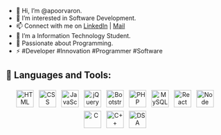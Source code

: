 - 👋 Hi, I’m @apoorvaron.
- 👀 I’m interested in Software Development.
- 📫 Connect with me on [LinkedIn](https://www.linkedin.com/in/apoorv-aron-742882212) | <a href = "mailto:apoorv.aron02@example.com">Mail</a>
- 🔭 I’m a Information Technology Student.
- 🤔 Passionate about Programming.
- ⚡ #Developer #Innovation #Programmer #Software



## 🧰 Languages and Tools:
<p align="center">
 <img src="https://upload.wikimedia.org/wikipedia/commons/thumb/6/61/HTML5_logo_and_wordmark.svg/512px-HTML5_logo_and_wordmark.svg.png" alt="HTML" height="40" style="vertical-align:top; margin:4px">
 <img src="https://upload.wikimedia.org/wikipedia/commons/thumb/d/d5/CSS3_logo_and_wordmark.svg/1200px-CSS3_logo_and_wordmark.svg.png" alt="CSS" height="40" style="vertical-align:top; margin:4px">
 <img src="https://upload.wikimedia.org/wikipedia/commons/thumb/9/99/Unofficial_JavaScript_logo_2.svg/480px-Unofficial_JavaScript_logo_2.svg.png" alt="JavaScript" height="40" style="vertical-align:top; margin:4px">
 <img src="https://openjsf.org/wp-content/uploads/sites/84/2019/10/jquery-logo-vertical_large_square.png" alt="jQuery" height="40" style="vertical-align:top; margin:4px">
 <img src="https://upload.wikimedia.org/wikipedia/commons/thumb/b/b2/Bootstrap_logo.svg/512px-Bootstrap_logo.svg.png" alt="Bootstrap" height="40" style="vertical-align:top; margin:4px">
 <img src="https://upload.wikimedia.org/wikipedia/commons/thumb/2/27/PHP-logo.svg/2560px-PHP-logo.svg.png" alt="PHP" height="40" style="vertical-align:top; margin:4px">
 <img src="https://download.logo.wine/logo/MySQL/MySQL-Logo.wine.png" alt="MySQL" height="40" style="vertical-align:top; margin:4px">
 <img src="https://static.cdnlogo.com/logos/r/85/react.svg" alt="React JS" height="40" style="vertical-align:top; margin:4px">
<img src="https://www.surrealcms.com/uploads/nodejs-logo.png" alt="Node JS" height="40" style="vertical-align:top; margin:4px"> 
<img src="https://i.pinimg.com/originals/6e/46/e7/6e46e7dbe2bb73dacc055e5dbd85c3ad.png" alt="C" height="40" style="vertical-align:top; margin:4px">
<img src="https://i.pinimg.com/736x/a2/dc/32/a2dc3249364449a49f01a6275d277b8c.jpg" alt="C++" height="40" style="vertical-align:top; margin:4px"> 
 <img src="https://destatic.blob.core.windows.net/images/ds-logo.png" alt="DSA" height="40" style="vertical-align:top; margin:4px"> 

</p>

